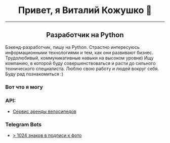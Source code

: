 <h1 align="center">Привет, я Виталий Кожушко 👋</h2>

---

<h2 align="center">Разработчик на Python</h2>

Бэкенд-разработчик, пишу на Python. 
Страстно интересуюсь информационными технологиями и тем, как они развивают бизнес.
Трудолюбивый, коммуникативные навыки на высоком уровне) Ищу компанию, в которой буду совершенствоваться и расти до 
сильного технического специалиста. Люблю свою работу и людей вокруг себя. Буду рад познакомиться :)

### Вот что я могу

### API:

- [Сервис аренды велосипедов](https://github.com/VitaliyKozhushko/rent_bike)

### Telegram Bots

- [> 1024 знаков в подписи к фото](https://github.com/VitaliyKozhushko/tel-bot-1)